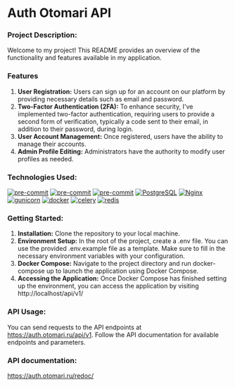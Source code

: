 # Auth Otomari API


### Project Description:

Welcome to my project! This README provides an overview of the functionality
and features available in my application.

### Features

1. **User Registration:** Users can sign up for an account on our platform by
providing necessary details such as email and password.
2. **Two-Factor Authentication (2FA):** To enhance security, I've implemented
two-factor authentication, requiring users to provide a second form of
verification, typically a code sent to their email, in
addition to their password, during login.
3. **User Account Management:** Once registered, users have the ability to manage
their accounts.
4. **Admin Profile Editing:** Administrators have the authority to modify user
   profiles as needed.

### Technologies Used:

[![pre-commit](https://img.shields.io/badge/Python-3.11-3776AB?logo=python&logoColor=white)](https://www.python.org/downloads/release/python-3111/)
[![pre-commit](https://img.shields.io/badge/Django-3.2-092E20?logo=django&logoColor=white)](https://docs.djangoproject.com/en/4.2/releases/3.2/)
[![pre-commit](https://img.shields.io/badge/Django_REST_framework-3.12-800000?logo=djangorestramework&logoColor=white)](https://www.django-rest-framework.org/community/3.12-announcement/)
[![PostgreSQL](https://img.shields.io/badge/-PostgreSQL-464646?style=flat-square&logo=PostgreSQL)](https://www.postgresql.org/)
[![Nginx](https://img.shields.io/badge/-NGINX-464646?style=flat-square&logo=NGINX)](https://nginx.org/ru/)
[![gunicorn](https://img.shields.io/badge/-gunicorn-464646?style=flat-square&logo=gunicorn)](https://gunicorn.org/)
[![docker](https://img.shields.io/badge/-Docker-464646?style=flat-square&logo=docker)](https://www.docker.com/)
[![celery](https://img.shields.io/badge/celery-5.3.6-37814A?logo=celery&logoColor=white)](https://docs.celeryq.dev/en/stable/django/first-steps-with-django.html)
[![redis](https://img.shields.io/badge/redis-5.0.3-DC382D?logo=redis&logoColor=white)](https://redis-py.readthedocs.io/en/stable/)

### Getting Started:

1. **Installation:** Clone the repository to your local machine.
2. **Environment Setup:** In the root of the project, create a .env file. You can use
the provided .env.example file as a template. Make sure to fill in the
necessary environment variables with your configuration.
3. **Docker Compose:** Navigate to the project directory and run docker-compose up to
launch the application using Docker Compose.
4. **Accessing the Application:** Once Docker Compose has finished setting up the
environment, you can access the application by visiting http://localhost/api/v1/

### API Usage:

You can send requests to the API endpoints at https://auth.otomari.ru/api/v1. Follow the API
documentation for available endpoints and parameters.

### API documentation:

https://auth.otomari.ru/redoc/
